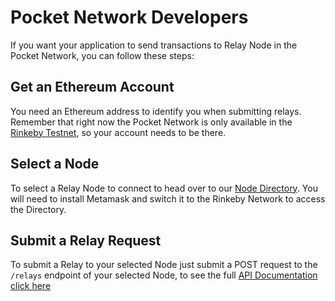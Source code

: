 # Pocket Network Developers
If you want your application to send transactions to Relay Node in the Pocket Network, you can follow these steps:

## Get an Ethereum Account
You need an Ethereum address to identify you when submitting relays. Remember that right now the Pocket Network is only available in the [Rinkeby Testnet](https://www.rinkeby.io/), so your account needs to be there.

## Select a Node
To select a Relay Node to connect to head over to our [Node Directory](https://dashboard.pokt.network?isOverview=false). You will need to install Metamask and switch it to the Rinkeby Network to access the Directory.

## Submit a Relay Request
To submit a Relay to your selected Node just submit a POST request to the `/relays` endpoint of your selected Node, to see the full [API Documentation click here](https://dashboard.pokt.network/docs)
